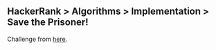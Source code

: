 ## HackerRank > Algorithms > Implementation > Save the Prisoner!

Challenge from [here](https://www.hackerrank.com/challenges/save-the-prisoner).
